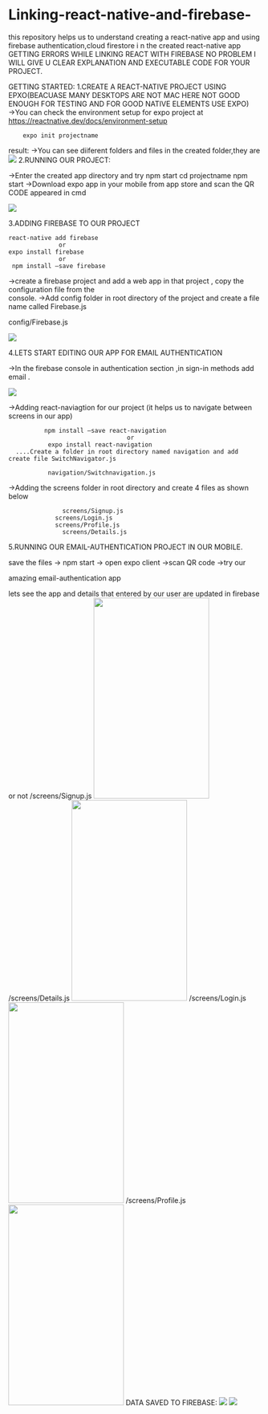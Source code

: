 # Linking-react-native-and-firebase-
this repository helps us to understand creating a react-native app and  using firebase authentication,cloud firestore i n the created react-native app
GETTING ERRORS WHILE LINKING REACT WITH FIREBASE NO PROBLEM I WILL GIVE U CLEAR EXPLANATION AND EXECUTABLE CODE FOR YOUR PROJECT.

GETTING STARTED:
1.CREATE A REACT-NATIVE PROJECT USING EPXO(BEACUASE MANY DESKTOPS ARE         NOT MAC HERE  NOT GOOD ENOUGH FOR TESTING AND FOR GOOD NATIVE ELEMENTS USE EXPO)   
 ->You can check the environment setup for expo project  at https://reactnative.dev/docs/environment-setup
   
        expo init projectname
 
  result:
   ->You can see diiferent folders and files in the created folder,they are
   ![](Screenshot%20from%202020-06-06%2001-28-17.png)
    2.RUNNING OUR PROJECT:

   ->Enter the created app directory and try npm start
              cd projectname
             npm start
   ->Download expo app in your mobile from app store and scan the QR CODE appeared in cmd

   ![](Screenshot%20from%202020-06-06%2001-28-48.png)

3.ADDING FIREBASE TO OUR PROJECT
      
    react-native add firebase
                  or
    expo install firebase
                  or 
     npm install –save firebase
   
 ->create a firebase project and add a web app in that project , copy the configuration file from the               
     console.
 ->Add config folder in root directory of the project and create a file name called Firebase.js
   
   config/Firebase.js
   
   ![](Screenshot%20from%202020-06-06%2001-31-04.png)

4.LETS START EDITING OUR APP FOR EMAIL AUTHENTICATION

   ->In the firebase console in authentication section ,in sign-in methods add email .
     

![](Screenshot%20from%202020-06-06%2001-30-48.png)













 ->Adding react-naviagtion for our project (it helps us to navigate between screens in our app)
            
              npm install –save react-navigation
                                     or
               expo install react-navigation
      ....Create a folder in root directory named navigation and add create file SwitchNavigator.js 
      
               navigation/Switchnavigation.js

 ->Adding the screens folder in root directory and create 4 files as shown below
            
                   screens/Signup.js
                 screens/Login.js
                 screens/Profile.js 
                   screens/Details.js
                     
       
5.RUNNING OUR  EMAIL-AUTHENTICATION PROJECT IN OUR MOBILE.
      


  save the files -> npm start -> open expo client ->scan QR code ->try our  
                
  amazing email-authentication app

lets see the app and details that entered by our user are updated in firebase or not
  /screens/Signup.js
<img src="Screenshot_2020-06-06-00-26-04-21_f73b71075b1de7323614b647fe394240.png" width="230" height="400">
  /screens/Details.js
<img src="Screenshot_2020-06-06-00-25-18-72_f73b71075b1de7323614b647fe394240.png" width="230" height="400">
  /screens/Login.js
<img src="Screenshot_2020-06-06-00-26-22-71_f73b71075b1de7323614b647fe394240.png" width="230" height="400">
  /screens/Profile.js
<img src="Screenshot_2020-06-06-00-26-29-08_f73b71075b1de7323614b647fe394240.png" width="230" height="400">
DATA SAVED TO FIREBASE:
![](Screenshot%20from%202020-06-06%2001-30-44.png)
![](Screenshot%20from%202020-06-06%2001-30-38.png)




























































